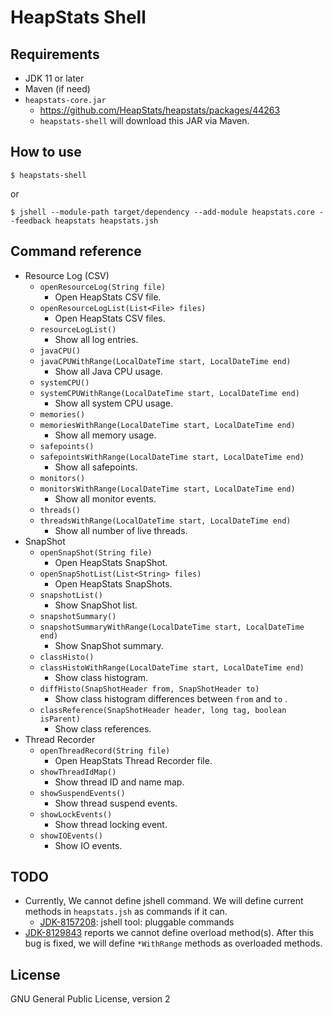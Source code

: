 # HeapStats Shell

## Requirements

* JDK 11 or later
* Maven (if need)
* `heapstats-core.jar`
    * https://github.com/HeapStats/heapstats/packages/44263
    * `heapstats-shell` will download this JAR via Maven.

## How to use

```
$ heapstats-shell
```

or

```
$ jshell --module-path target/dependency --add-module heapstats.core --feedback heapstats heapstats.jsh
```

## Command reference

* Resource Log (CSV)
    * `openResourceLog(String file)`
        * Open HeapStats CSV file.
    * `openResourceLogList(List<File> files)`
        * Open HeapStats CSV files.
    * `resourceLogList()`
        * Show all log entries.
    * `javaCPU()`
    * `javaCPUWithRange(LocalDateTime start, LocalDateTime end)`
        * Show all Java CPU usage.
    * `systemCPU()`
    * `systemCPUWithRange(LocalDateTime start, LocalDateTime end)`
        * Show all system CPU usage.
    * `memories()`
    * `memoriesWithRange(LocalDateTime start, LocalDateTime end)`
        * Show all memory usage.
    * `safepoints()`
    * `safepointsWithRange(LocalDateTime start, LocalDateTime end)`
        * Show all safepoints.
    * `monitors()`
    * `monitorsWithRange(LocalDateTime start, LocalDateTime end)`
        * Show all monitor events.
    * `threads()`
    * `threadsWithRange(LocalDateTime start, LocalDateTime end)`
        * Show all number of live threads.
* SnapShot
    * `openSnapShot(String file)`
        * Open HeapStats SnapShot.
    * `openSnapShotList(List<String> files)`
        * Open HeapStats SnapShots.
    * `snapshotList()`
        * Show SnapShot list.
    * `snapshotSummary()`
    * `snapshotSummaryWithRange(LocalDateTime start, LocalDateTime end)`
        * Show SnapShot summary.
    * `classHisto()`
    * `classHistoWithRange(LocalDateTime start, LocalDateTime end)`
        * Show class histogram.
    * `diffHisto(SnapShotHeader from, SnapShotHeader to)`
        * Show class histogram differences between `from` and `to` .
    * `classReference(SnapShotHeader header, long tag, boolean isParent)`
        * Show class references.
* Thread Recorder
    * `openThreadRecord(String file)`
        * Open HeapStats Thread Recorder file.
    * `showThreadIdMap()`
        * Show thread ID and name map.
    * `showSuspendEvents()`
        * Show thread suspend events.
    * `showLockEvents()`
        * Show thread locking event.
    * `showIOEvents()`
        * Show IO events.

## TODO

* Currently, We cannot define jshell command. We will define current methods in `heapstats.jsh` as commands if it can.
    * [JDK-8157208](https://bugs.openjdk.java.net/browse/JDK-8157208): jshell tool: pluggable commands
* [JDK-8129843](https://bugs.openjdk.java.net/browse/JDK-8129843) reports we cannot define overload method(s). After this bug is fixed, we will define `*WithRange` methods as overloaded methods.

## License

GNU General Public License, version 2
